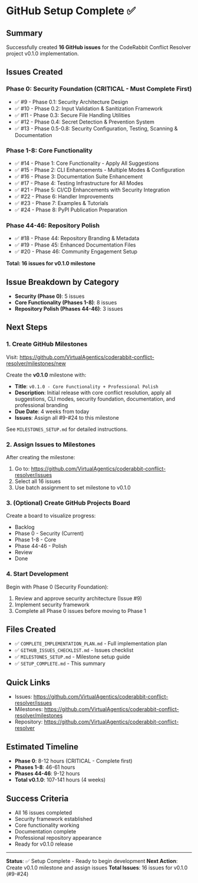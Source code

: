 # GitHub Setup Complete ✅

## Summary

Successfully created **16 GitHub issues** for the CodeRabbit Conflict Resolver project v0.1.0 implementation.

## Issues Created

### Phase 0: Security Foundation (CRITICAL - Must Complete First)
- ✅ #9 - Phase 0.1: Security Architecture Design
- ✅ #10 - Phase 0.2: Input Validation & Sanitization Framework
- ✅ #11 - Phase 0.3: Secure File Handling Utilities
- ✅ #12 - Phase 0.4: Secret Detection & Prevention System
- ✅ #13 - Phase 0.5-0.8: Security Configuration, Testing, Scanning & Documentation

### Phase 1-8: Core Functionality
- ✅ #14 - Phase 1: Core Functionality - Apply All Suggestions
- ✅ #15 - Phase 2: CLI Enhancements - Multiple Modes & Configuration
- ✅ #16 - Phase 3: Documentation Suite Enhancement
- ✅ #17 - Phase 4: Testing Infrastructure for All Modes
- ✅ #21 - Phase 5: CI/CD Enhancements with Security Integration
- ✅ #22 - Phase 6: Handler Improvements
- ✅ #23 - Phase 7: Examples & Tutorials
- ✅ #24 - Phase 8: PyPI Publication Preparation

### Phase 44-46: Repository Polish
- ✅ #18 - Phase 44: Repository Branding & Metadata
- ✅ #19 - Phase 45: Enhanced Documentation Files
- ✅ #20 - Phase 46: Community Engagement Setup

**Total: 16 issues for v0.1.0 milestone**

## Issue Breakdown by Category

- **Security (Phase 0)**: 5 issues
- **Core Functionality (Phases 1-8)**: 8 issues
- **Repository Polish (Phases 44-46)**: 3 issues

## Next Steps

### 1. Create GitHub Milestones

Visit: https://github.com/VirtualAgentics/coderabbit-conflict-resolver/milestones/new

Create the **v0.1.0** milestone with:
- **Title**: `v0.1.0 - Core Functionality + Professional Polish`
- **Description**: Initial release with core conflict resolution, apply all suggestions, CLI modes, security foundation, documentation, and professional branding
- **Due Date**: 4 weeks from today
- **Issues**: Assign all #9-#24 to this milestone

See `MILESTONES_SETUP.md` for detailed instructions.

### 2. Assign Issues to Milestones

After creating the milestone:
1. Go to: https://github.com/VirtualAgentics/coderabbit-conflict-resolver/issues
2. Select all 16 issues
3. Use batch assignment to set milestone to v0.1.0

### 3. (Optional) Create GitHub Projects Board

Create a board to visualize progress:
- Backlog
- Phase 0 - Security (Current)
- Phase 1-8 - Core
- Phase 44-46 - Polish
- Review
- Done

### 4. Start Development

Begin with Phase 0 (Security Foundation):
1. Review and approve security architecture (Issue #9)
2. Implement security framework
3. Complete all Phase 0 issues before moving to Phase 1

## Files Created

- ✅ `COMPLETE_IMPLEMENTATION_PLAN.md` - Full implementation plan
- ✅ `GITHUB_ISSUES_CHECKLIST.md` - Issues checklist
- ✅ `MILESTONES_SETUP.md` - Milestone setup guide
- ✅ `SETUP_COMPLETE.md` - This summary

## Quick Links

- Issues: https://github.com/VirtualAgentics/coderabbit-conflict-resolver/issues
- Milestones: https://github.com/VirtualAgentics/coderabbit-conflict-resolver/milestones
- Repository: https://github.com/VirtualAgentics/coderabbit-conflict-resolver

## Estimated Timeline

- **Phase 0**: 8-12 hours (CRITICAL - Complete first)
- **Phases 1-8**: 46-61 hours
- **Phases 44-46**: 9-12 hours
- **Total v0.1.0**: 107-141 hours (4 weeks)

## Success Criteria

- All 16 issues completed
- Security framework established
- Core functionality working
- Documentation complete
- Professional repository appearance
- Ready for v0.1.0 release

---

**Status**: ✅ Setup Complete - Ready to begin development
**Next Action**: Create v0.1.0 milestone and assign issues
**Total Issues**: 16 issues for v0.1.0 (#9-#24)
